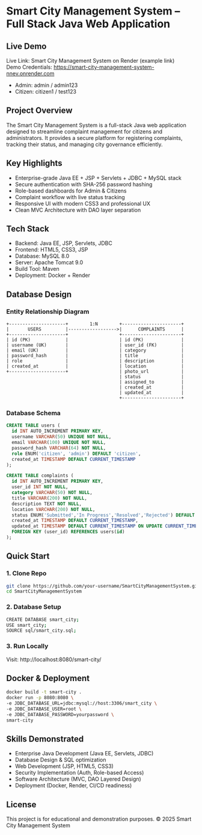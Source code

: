 # Smart City Management System – Full Stack Java Web Application

## Live Demo
Live Link: Smart City Management System on Render (example link)  
Demo Credentials: https://smart-city-management-system-nnev.onrender.com  
- Admin: admin / admin123  
- Citizen: citizen1 / test123

## Project Overview
The Smart City Management System is a full-stack Java web application designed to streamline complaint management for citizens and administrators. It provides a secure platform for registering complaints, tracking their status, and managing city governance efficiently.

## Key Highlights
- Enterprise-grade Java EE + JSP + Servlets + JDBC + MySQL stack
- Secure authentication with SHA-256 password hashing
- Role-based dashboards for Admin & Citizens
- Complaint workflow with live status tracking
- Responsive UI with modern CSS3 and professional UX
- Clean MVC Architecture with DAO layer separation

## Tech Stack
- Backend: Java EE, JSP, Servlets, JDBC
- Frontend: HTML5, CSS3, JSP
- Database: MySQL 8.0
- Server: Apache Tomcat 9.0
- Build Tool: Maven
- Deployment: Docker + Render

## Database Design

### Entity Relationship Diagram

```
+---------------------+        1:N        +----------------------+
|       USERS         |------------------>|      COMPLAINTS      |
+---------------------+                   +----------------------+
| id (PK)             |                   | id (PK)              |
| username (UK)       |                   | user_id (FK)         |
| email (UK)          |                   | category             |
| password_hash       |                   | title                |
| role                |                   | description          |
| created_at          |                   | location             |
+---------------------+                   | photo_url            |
                                          | status               |
                                          | assigned_to          |
                                          | created_at           |
                                          | updated_at           |
                                          +----------------------+
```

### Database Schema

```sql
CREATE TABLE users (
  id INT AUTO_INCREMENT PRIMARY KEY,
  username VARCHAR(50) UNIQUE NOT NULL,
  email VARCHAR(100) UNIQUE NOT NULL,
  password_hash VARCHAR(64) NOT NULL,
  role ENUM('citizen', 'admin') DEFAULT 'citizen',
  created_at TIMESTAMP DEFAULT CURRENT_TIMESTAMP
);

CREATE TABLE complaints (
  id INT AUTO_INCREMENT PRIMARY KEY,
  user_id INT NOT NULL,
  category VARCHAR(50) NOT NULL,
  title VARCHAR(200) NOT NULL,
  description TEXT NOT NULL,
  location VARCHAR(200) NOT NULL,
  status ENUM('Submitted','In Progress','Resolved','Rejected') DEFAULT 'Submitted',
  created_at TIMESTAMP DEFAULT CURRENT_TIMESTAMP,
  updated_at TIMESTAMP DEFAULT CURRENT_TIMESTAMP ON UPDATE CURRENT_TIMESTAMP,
  FOREIGN KEY (user_id) REFERENCES users(id)
);
```

## Quick Start

### 1. Clone Repo
```sh
git clone https://github.com/your-username/SmartCityManagementSystem.git
cd SmartCityManagementSystem
```
### 2. Database Setup
```sh
CREATE DATABASE smart_city;
USE smart_city;
SOURCE sql/smart_city.sql;
```
### 3. Run Locally
Visit: http://localhost:8080/smart-city/

## Docker & Deployment
```sh
docker build -t smart-city .
docker run -p 8080:8080 \
-e JDBC_DATABASE_URL=jdbc:mysql://host:3306/smart_city \
-e JDBC_DATABASE_USER=root \
-e JDBC_DATABASE_PASSWORD=yourpassword \
smart-city
```

## Skills Demonstrated
- Enterprise Java Development (Java EE, Servlets, JDBC)
- Database Design & SQL optimization
- Web Development (JSP, HTML5, CSS3)
- Security Implementation (Auth, Role-based Access)
- Software Architecture (MVC, DAO Layered Design)
- Deployment (Docker, Render, CI/CD readiness)

## License
This project is for educational and demonstration purposes. © 2025 Smart City Management System
